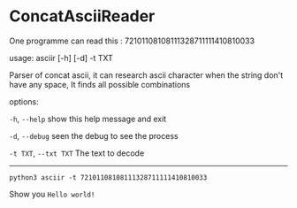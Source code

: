 # ConcatAsciiReader
One programme can read this : 72101108108111328711111410810033


usage: asciir [-h] [-d] -t TXT

Parser of concat ascii, it can research ascii character when the string don't have any space,
It finds all possible combinations

options:

  `-h`, `--help`         show this help message and exit
  
  `-d`, `--debug`        seen the debug to see the process
  
  `-t TXT`, `--txt TXT`  The text to decode
  
  ---
  
  ```
  python3 asciir -t 72101108108111328711111410810033
  ```
  Show you `Hello world!`
  
  
